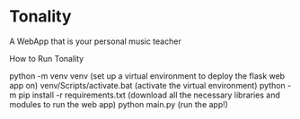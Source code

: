 # Tonality
A WebApp that is your personal music teacher

How to Run Tonality

python -m venv venv (set up a virtual environment to deploy the flask web app on)
venv/Scripts/activate.bat (activate the virtual environment)
python -m pip install -r requirements.txt (download all the necessary libraries and modules to run the web app)
python main.py (run the app!)
